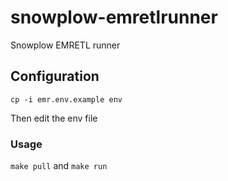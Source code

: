 # snowplow-emretlrunner

Snowplow EMRETL runner

## Configuration

`cp -i emr.env.example env`

 Then edit the env file

### Usage

`make pull` and `make run`
